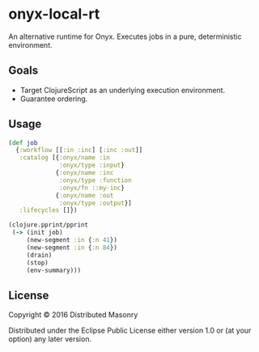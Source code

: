 # onyx-local-rt

An alternative runtime for Onyx. Executes jobs in a pure, deterministic environment.

## Goals

- Target ClojureScript as an underlying execution environment.
- Guarantee ordering.

## Usage

```clojure
(def job
  {:workflow [[:in :inc] [:inc :out]]
   :catalog [{:onyx/name :in
              :onyx/type :input}
             {:onyx/name :inc
              :onyx/type :function
              :onyx/fn ::my-inc}
             {:onyx/name :out
              :onyx/type :output}]
   :lifecycles []})

(clojure.pprint/pprint
 (-> (init job)
     (new-segment :in {:n 41})
     (new-segment :in {:n 84})
     (drain)
     (stop)
     (env-summary)))
```

## License

Copyright © 2016 Distributed Masonry

Distributed under the Eclipse Public License either version 1.0 or (at
your option) any later version.
